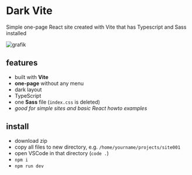 # Dark Vite

Simple one-page React site created with Vite that has Typescript and Sass installed

![grafik](https://starters-backend.tanguay.eu/images/starters/darkViteSimple.png)

## features

- built with **Vite**
- **one-page** without any menu
- dark layout
- TypeScript
- one **Sass** file (`index.css` is deleted)
- *good for simple sites and basic React howto examples*


## install

- download zip
- copy all files to new directory, e.g. `/home/yourname/projects/site001`
- open VSCode in that directory (`code .`)
- `npm i`
- `npm run dev`
